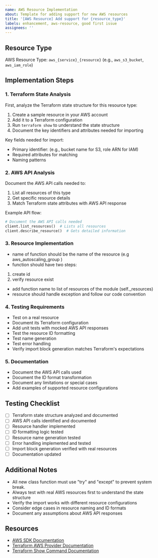 ```yaml
---
name: AWS Resource Implementation
about: Template for adding support for new AWS resources
title: '[AWS Resource] Add support for {resource_type}'
labels: enhancement, aws-resource, good first issue
assignees: ''
---
```


## Resource Type
AWS Resource Type: `aws_{service}_{resource}` (e.g., `aws_s3_bucket`, `aws_iam_role`)

## Implementation Steps

### 1. Terraform State Analysis
First, analyze the Terraform state structure for this resource type:
1. Create a sample resource in your AWS account
2. Add it to a Terraform configuration
3. Run `terraform show` to understand the state structure
4. Document the key identifiers and attributes needed for importing


Key fields needed for import:
- Primary identifier: (e.g., bucket name for S3, role ARN for IAM)
- Required attributes for matching
- Naming patterns

### 2. AWS API Analysis

Document the AWS API calls needed to:
1. List all resources of this type
2. Get specific resource details
3. Match Terraform state attributes with AWS API response

Example API flow:
```python
# Document the AWS API calls needed
client.list_resources()  # Lists all resources
client.describe_resource()  # Gets detailed information
```

### 3. Resource Implementation
- name of function should be the name of the resource (e.g aws_autoscaling_group )
- function should have two steps:
1. create id
2. verify resource exist
- add function name to list of resources of the module (self._resources)
- resource should handle exception and follow our code convention


### 4. Testing Requirements
- Test on a real resource
- Document its Terraform configuration
- Add unit tests with mocked AWS API responses
- Test the resource ID formatting
- Test name generation
- Test error handling
- Verify import block generation matches Terraform's expectations

### 5. Documentation
- Document the AWS API calls used
- Document the ID format transformation
- Document any limitations or special cases
- Add examples of supported resource configurations

## Testing Checklist
- [ ] Terraform state structure analyzed and documented
- [ ] AWS API calls identified and documented
- [ ] Resource handler implemented
- [ ] ID formatting logic tested
- [ ] Resource name generation tested
- [ ] Error handling implemented and tested
- [ ] Import block generation verified with real resources
- [ ] Documentation updated

## Additional Notes
- All new class function must use "try" and "except" to prevent system break.
- Always test with real AWS resources first to understand the state structure
- Verify the import works with different resource configurations
- Consider edge cases in resource naming and ID formats
- Document any assumptions about AWS API responses

## Resources
- [AWS SDK Documentation](https://boto3.amazonaws.com/v1/documentation/api/latest/index.html)
- [Terraform AWS Provider Documentation](https://registry.terraform.io/providers/hashicorp/aws/latest/docs)
- [Terraform Show Command Documentation](https://www.terraform.io/docs/cli/commands/show.html) 